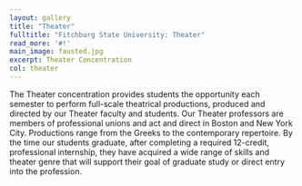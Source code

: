 ```yaml
---
layout: gallery
title: "Theater"
fulltitle: "Fitchburg State University: Theater"
read_more: '#!'
main_image: fausted.jpg
excerpt: Theater Concentration
col: theater
---
```

The Theater concentration provides students the opportunity each semester to perform full-scale theatrical productions, produced and directed by our Theater faculty and students. Our Theater professors are members of professional unions and act and direct in Boston and New York City. Productions range from the Greeks to the contemporary repertoire. By the time our students graduate, after completing a required 12-credit, professional internship, they have acquired a wide range of skills and theater genre that will support their goal of graduate study or direct entry into the profession.

